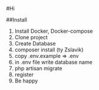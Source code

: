 #Hi

##Install 
1. Install Docker, Docker-compose
2. Clone project
3. Create Database
4. composer install (ty Zslavik)
5. copy .env.example => .env
6. in .env file write database name
7. php artisan migrate
8. register
8. Be happy 

